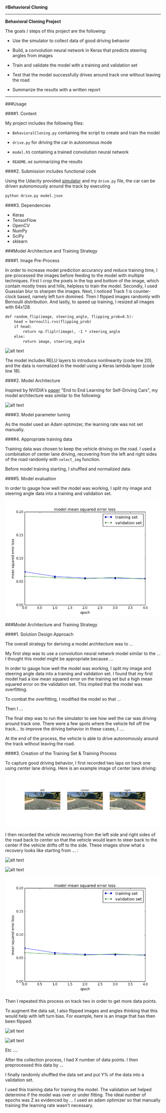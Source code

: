 ﻿#**Behavioral Cloning** 


---

**Behavioral Cloning Project**

The goals / steps of this project are the following:

* Use the simulator to collect data of good driving behavior

* Build, a convolution neural network in Keras that predicts steering angles from images

* Train and validate the model with a training and validation set

* Test that the model successfully drives around track one without leaving the road

* Summarize the results with a written report


[//]: # (Image References)

[image1]: ./img/track.png "Two Tracks"

[image2]: ./img/three_camera_view.png "Three Camera View"

[image3]: ./img/img_process.png "Image Process"

[image4]: ./img/NVIDIA_model.JPG "Model Architecture"

[image5]: ./img/model_evaluation.png "Model Accurency"

[image6]: ./img/img_process.png "Image Process"

[image7]: ./img/img_process.png "Image Process"

---

###Usage

####1. Content

My project includes the following files:

* ```BehavioralCloning.py``` containing the script to create and train the model

* ```drive.py``` for driving the car in autonomous mode

* ```model.h5``` containing a trained convolution neural network 

* ```README.md``` summarizing the results


####2. Submission includes functional code

Using the Udacity provided [simulator](https://d17h27t6h515a5.cloudfront.net/topher/2017/February/58ae4419_windows-sim/windows-sim.zip) and my ```drive.py``` file, the car can be driven autonomously around the track by executing 

```sh
python drive.py model.json
```

####3. Dependencies
* Keras
* TensorFlow
* OpenCV
* NumPy
* SciPy
* sklearn

###Model Architecture and Training Strategy

####1. Image Pre-Process

In order to increase model prediction accurancy and reduce training time, I pre-processed the images before feeding to the model with multiple techniques. First I crop the pixels in the top and bottom of the image, which contain mostly trees and hills, helpless to train the model. Secondly, I used Guassian blur to sharpen the images. Next, I noticed Track 1 is counter-clock based, namely left turn domined. Then I flipped images randomly with Bernoulli distribution. And lastly, to speed up training, I resized all images with 64x128.

```
def random_flip(image, steering_angle, flipping_prob=0.5):
    head = bernoulli.rvs(flipping_prob)
    if head:
        return np.fliplr(image), -1 * steering_angle
    else:
        return image, steering_angle
```

![alt text][image1]

The model includes RELU layers to introduce nonlinearity (code line 20), and the data is normalized in the model using a Keras lambda layer (code line 18). 

####2. Model Architecture

Inspired by NVIDIA's [paper](https://images.nvidia.com/content/tegra/automotive/images/2016/solutions/pdf/end-to-end-dl-using-px.pdf) "End to End Learning for Self-Driving Cars", my model architecture was similar to the following:

![alt text][image4]

####3. Model parameter tuning

As the model used an Adam optimizer, the learning rate was not set manually.

####4. Appropriate training data

Training data was chosen to keep the vehicle driving on the road. I used a combination of center lane driving, recovering from the left and right sides of the road randomly with ```select_img``` function.

Before model training starting, I shuffled and normalized data.

####5. Model evaluation

In order to gauge how well the model was working, I split my image and steering angle data into a training and validation set.

![alt text][image5]

###Model Architecture and Training Strategy

####1. Solution Design Approach

The overall strategy for deriving a model architecture was to ...

My first step was to use a convolution neural network model similar to the ... I thought this model might be appropriate because ...

In order to gauge how well the model was working, I split my image and steering angle data into a training and validation set. I found that my first model had a low mean squared error on the training set but a high mean squared error on the validation set. This implied that the model was overfitting. 

To combat the overfitting, I modified the model so that ...

Then I ... 

The final step was to run the simulator to see how well the car was driving around track one. There were a few spots where the vehicle fell off the track... to improve the driving behavior in these cases, I ....

At the end of the process, the vehicle is able to drive autonomously around the track without leaving the road.



####3. Creation of the Training Set & Training Process

To capture good driving behavior, I first recorded two laps on track one using center lane driving. Here is an example image of center lane driving:

![alt text][image2]

I then recorded the vehicle recovering from the left side and right sides of the road back to center so that the vehicle would learn to steer back to the center if the vehicle drifts off to the side. These images show what a recovery looks like starting from ... :

![alt text][image3]

![alt text][image4]

![alt text][image5]

Then I repeated this process on track two in order to get more data points.

To augment the data sat, I also flipped images and angles thinking that this would help with left turn bias. For example, here is an image that has then been flipped:

![alt text][image6]

![alt text][image7]

Etc ....

After the collection process, I had X number of data points. I then preprocessed this data by ...


I finally randomly shuffled the data set and put Y% of the data into a validation set. 


I used this training data for training the model. The validation set helped determine if the model was over or under fitting. The ideal number of epochs was Z as evidenced by ... I used an adam optimizer so that manually training the learning rate wasn't necessary.